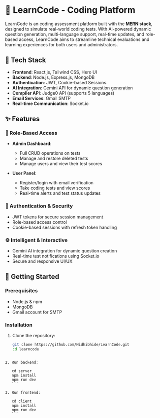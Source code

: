 
# 🚀 LearnCode - Coding Platform

LearnCode is an coding assessment platform built with the **MERN stack**, designed to simulate real-world coding tests. With AI-powered dynamic question generation, multi-language support, real-time updates, and role-based access, LearnCode aims to streamline technical evaluations and learning experiences for both users and administrators.


## 🔧 Tech Stack

- **Frontend**: React.js, Tailwind CSS, Hero UI  
- **Backend**: Node.js, Express.js, MongoDB  
- **Authentication**: JWT, Cookie-based Sessions  
- **AI Integration**: Gemini API for dynamic question generation  
- **Compiler API**: Judge0 API (supports 5 languages)  
- **Email Services**: Gmail SMTP  
- **Real-time Communication**: Socket.io  


## ✨ Features

### 👥 Role-Based Access
- **Admin Dashboard**:  
  - Full CRUD operations on tests  
  - Manage and restore deleted tests  
  - Manage users and view their test scores  

- **User Panel**:  
  - Register/login with email verification  
  - Take coding tests and view scores  
  - Real-time alerts and test status updates  

### 🔐 Authentication & Security
- JWT tokens for secure session management  
- Role-based access control  
- Cookie-based sessions with refresh token handling  

### ⚙️ Intelligent & Interactive
- Gemini AI integration for dynamic question creation  
- Real-time test notifications using Socket.io  
- Secure and responsive UI/UX  

## 🚀 Getting Started

### Prerequisites

- Node.js & npm  
- MongoDB  
- Gmail account for SMTP

### Installation

1. Clone the repository:
   ```bash
   git clone https://github.com/Nidhibhide/LearnCode.git
   cd learncode
````

2. Run backend:

   cd server
   npm install
   npm run dev
   ```

3. Run frontend:

   cd client
   npm install
   npm run dev
   ```


